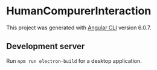 # HumanCompurerInteraction

This project was generated with [Angular CLI](https://github.com/angular/angular-cli) version 6.0.7.

## Development server

Run `npm run electron-build` for a desktop application.
